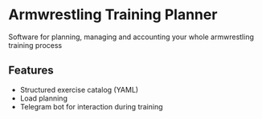 # Armwrestling Training Planner
Software for planning, managing and accounting your whole armwrestling training process

## Features
- Structured exercise catalog (YAML)
- Load planning
- Telegram bot for interaction during training